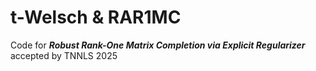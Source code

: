 # t-Welsch & RAR1MC
Code for ___Robust Rank-One Matrix Completion via Explicit Regularizer___ accepted by TNNLS 2025
